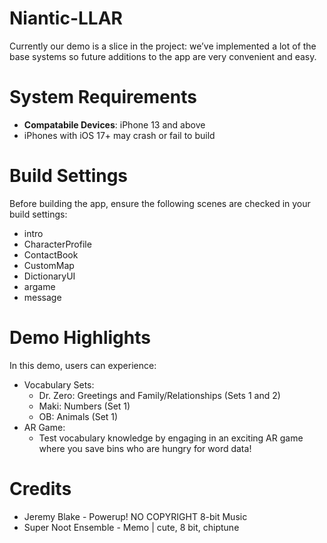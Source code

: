 # Niantic-LLAR
Currently our demo is a slice in the project: we’ve implemented a lot of the base systems so future additions to the app are very convenient and easy. 

# System Requirements
- **Compatabile Devices**: iPhone 13 and above
- iPhones with iOS 17+ may crash or fail to build

# Build Settings
Before building the app, ensure the following scenes are checked in your build settings:
 - intro
 - CharacterProfile
 - ContactBook
 - CustomMap
 - DictionaryUI
 - argame
 - message

# Demo Highlights
In this demo, users can experience:
  - Vocabulary Sets:
    - Dr. Zero: Greetings and Family/Relationships (Sets 1 and 2)
    - Maki: Numbers (Set 1)
    - OB: Animals (Set 1)
  - AR Game:
    - Test vocabulary knowledge by engaging in an exciting AR game where you save bins who are hungry for word data!
   
# Credits 
- Jeremy Blake - Powerup!  NO COPYRIGHT 8-bit Music
- Super Noot Ensemble - Memo | cute, 8 bit, chiptune 
